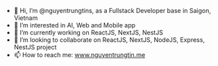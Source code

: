 - 👋 Hi, I’m @nguyentrungtins, as a Fullstack Developer base in Saigon, Vietnam
- 👀 I’m interested in AI, Web and Mobile app
- 🌱 I’m currently working on ReactJS, NextJS, NestJS
- 💞️ I’m looking to collaborate on ReactJS, NextJS, NodeJS, Express, NestJS project
- 📫 How to reach me: www.nguyentrungtin.me

<!---
nguyentrungtins/nguyentrungtins is a ✨ special ✨ repository because its `README.md` (this file) appears on your GitHub profile.
You can click the Preview link to take a look at your changes.
--->
